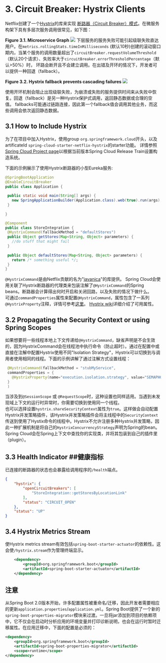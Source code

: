 # 3. Circuit Breaker: Hystrix Clients #
Netflix创建了一个[Hystrix](https://github.com/Netflix/Hystrix)的库来实现 [断路器（Circuit Breaker）模式](https://martinfowler.com/bliki/CircuitBreaker.html)。在微服务构架下具有多层次服务调用很常见，如下图：

**Figure 3.1. Microservice Graph**
![](https://raw.githubusercontent.com/spring-cloud/spring-cloud-netflix/1.4.x/docs/src/main/asciidoc/images/Hystrix.png)
下层服务的服务失败可能引起级联失败直达用户。在`metrics.rollingStats.timeInMilliseconds` (默认10秒)创建的滚动窗口期内，当某个服务的调用数量超出了`circuitBreaker.requestVolumeThreshold`（默认20个请求）、失败率大于`circuitBreaker.errorThresholdPercentage`（默认>50%）时，
环路会断开且不会建立调用。在出错及开环的情况下，开发者可以提供一种回退（fallback）。

**Figure 3.2. Hystrix fallback prevents cascading failures**
![](https://raw.githubusercontent.com/spring-cloud/spring-cloud-netflix/1.4.x/docs/src/main/asciidoc/images/HystrixFallback.png)

使用开环机制会阻止出现级联失败，为崩溃或失败的服务提供时间来从失败中恢复。回退（fallback）是另一种Hystrix保护式调用，返回静态数据或合理的空值。
fallbacks可能通过链路连接，因此第一个fallback值会调用其他业务，而这些调用会依次返回静态数据。

## 3.1 How to Include Hystrix ##

为了在项目中加入Hystrix，使用group `org.springframework.cloud`开头，以及artificateId `spring-cloud-starter-netflix-hystrix`的starter功能。 详情参照[Spring Cloud Project page](https://projects.spring.io/spring-cloud/)以根据当前版本Spring Cloud Release Train设置构造系统。

下面的示例展示了使用Hystrix断路器的小型Eureka服务:  
```java  
@SpringBootApplication
@EnableCircuitBreaker
public class Application {
 
 public static void main(String[] args) {
   new SpringApplicationBuilder(Application.class).web(true).run(args);
 }
    
}

@Component
public class StoreIntegration {
 @HystrixCommand(fallbackMethod = "defaultStores")
 public Object getStores(Map<String, Object> parameters) {
   //do stuff that might fail
 }
    
 public Object defaultStores(Map<String, Object> parameters) {
   return /* something useful */;
 }
}  
```

`@HystrixCommand`是由Netflix贡献的名为"[javanica](https://github.com/Netflix/Hystrix/tree/master/hystrix-contrib/hystrix-javanica)"的库提供。
Spring Cloud会使用关联了Hystrix断路器的代理类来包装注解了`@HystrixCommand`的Spring beans。断路器会计算得出何时开启和关闭回路，以及失败的情况下做什么。  
可通过`commandProperties`属性来配置`@HystrixCommand`，属性包含了一系列`@HystrixProperty`注释，详情可参考[这里](https://github.com/Netflix/Hystrix/tree/master/hystrix-contrib/hystrix-javanica#configuration)。 [Hystrix wiki](https://github.com/Netflix/Hystrix/wiki/Configuration)详细介绍了可用属性。  

## 3.2 Propagating the Security Context or using Spring Scopes ##
如果想要将一些线程本地上下文传递给`@HystrixCommand`，缺省声明是不会生效的，因为HystrixCommand会在线程池中执行命令（防止超时）。通过在配置中或直接在注解中配置Hystrix使用不同"Isolation Strategy"，Hystrix可以切换到与调用者使用相同的线程。下面的示例讲解了通过注解方式设置线程：  
```java  
 @HystrixCommand(fallbackMethod = "stubMyService",
 commandProperties = {
   @HystrixProperty(name="execution.isolation.strategy", value="SEMAPHORE")
 }
 )
```
 当涉及到`@SessionScope` 或 `@RequestScope`时，这种设置也同样适用。当遇到未发现域上下文的运行时异常时，你需要切换到使用同一个线程。  
也可以选择设置`hystrix.shareSecurityContext`属性为`true`。这样做会自动配置Hystrix并发策略插件，该Hystrix并发策略插件会将主线程中的`SecurityContext`传送到使用了Hystix命令的线程中。Hystrix不允许注册多种Hystrix并发策略，因此一种扩展机制是将自己的`HystrixConcurrencyStrategy`声明为Spring的bean。Spring Cloud会在Spring上下文中查找你的实现类，并将其包装到自己的插件里（plugin）。

## 3.3 Health Indicator ##健康指标
已连接的断路器的状态也会暴露给调用程序的`/health`端点。  
```json
{
    "hystrix": {
        "openCircuitBreakers": [
            "StoreIntegration::getStoresByLocationLink"
        ],
        "status": "CIRCUIT_OPEN"
    },
    "status": "UP"
}
```
## 3.4 Hystrix Metrics Stream ##

使Hystrix metrics stream有效包括`spring-boot-starter-actuator`的依赖性。这会使`/hystrix.stream`作为管理终端显示。
```xml
    <dependency>
        <groupId>org.springframework.boot</groupId>
        <artifactId>spring-boot-starter-actuator</artifactId>
    </dependency>
```  

## 注意  
从Spring Boot 2.0版本开始，许多配置属性被重命名/迁移，因此开发者需要相应的更新`application.properties`/`application.yml`。Spring Boot提供了一个新的`spring-boot-properties-migrator`模块来过渡。一旦将jar添加到项目的依赖项中，它不仅会在启动时分析应用的环境变量并打印诊断说明，也会在运行时暂时迁移属性。在应用迁移中，下面的配置是必须的：  
```xml
<dependency>
	<groupId>org.springframework.boot</groupId>
	<artifactId>spring-boot-properties-migrator</artifactId>
	<scope>runtime</scope>
</dependency>
```